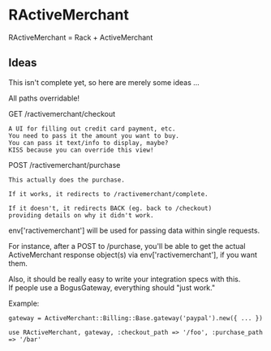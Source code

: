 RActiveMerchant
===============

RActiveMerchant = Rack + ActiveMerchant

Ideas
-----

This isn't complete yet, so here are merely some ideas ...

All paths overridable!

GET /ractivemerchant/checkout

    A UI for filling out credit card payment, etc.
    You need to pass it the amount you want to buy.
    You can pass it text/info to display, maybe?
    KISS because you can override this view!

POST /ractivemerchant/purchase

    This actually does the purchase.

    If it works, it redirects to /ractivemerchant/complete.

    If it doesn't, it redirects BACK (eg. back to /checkout)
    providing details on why it didn't work.

env['ractivemerchant'] will be used for passing data within single requests.

For instance, after a POST to /purchase, you'll be able to get the actual 
ActiveMerchant response object(s) via env['ractivemerchant'], if you want them.

Also, it should be really easy to write your integration specs with this.  
If people use a BogusGateway, everything should "just work."

Example:

    gateway = ActiveMerchant::Billing::Base.gateway('paypal').new({ ... })

    use RActiveMerchant, gateway, :checkout_path => '/foo', :purchase_path => '/bar'
